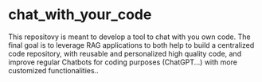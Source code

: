 # chat_with_your_code
This repositovy is meant to develop a tool to chat with you own code. The final goal is to leverage RAG applications to both help to build a centralized code repository, with reusable and personalized high quality code, and improve regular Chatbots for coding purposes (ChatGPT...) with more customized functionalities..
